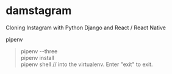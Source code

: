 # damstagram

Cloning Instagram with Python Django and React / React Native

pipenv
> pipenv --three   
> pipenv install <package name>   
> pipenv shell  // into the virtualenv. Enter "exit" to exit.   